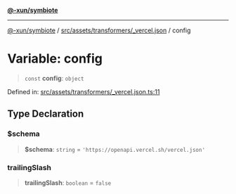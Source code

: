 [**@-xun/symbiote**](../../../../../README.md)

***

[@-xun/symbiote](../../../../../README.md) / [src/assets/transformers/\_vercel.json](../README.md) / config

# Variable: config

> `const` **config**: `object`

Defined in: [src/assets/transformers/\_vercel.json.ts:11](https://github.com/Xunnamius/symbiote/blob/1214379b104dd598631a5db52a98adbb1a28dfdf/src/assets/transformers/_vercel.json.ts#L11)

## Type Declaration

### $schema

> **$schema**: `string` = `'https://openapi.vercel.sh/vercel.json'`

### trailingSlash

> **trailingSlash**: `boolean` = `false`
